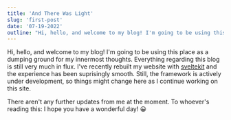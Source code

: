 ```yaml
---
title: 'And There Was Light'
slug: 'first-post'
date: '07-19-2022'
outline: "Hi, hello, and welcome to my blog! I'm going to be using this place as a dumping ground for my innermost thoughts."
---
```


Hi, hello, and welcome to my blog! I'm going to be using this place as a dumping ground for my innermost thoughts. Everything regarding this blog is still very much in flux. I've recently rebuilt my website with [sveltekit](https://kit.svelte.dev/) and the experience has been suprisingly smooth. Still, the framework is actively under development, so things might change here as I continue working on this site.

There aren't any further updates from me at the moment. To whoever's reading this: I hope you have a wonderful day! 😀
